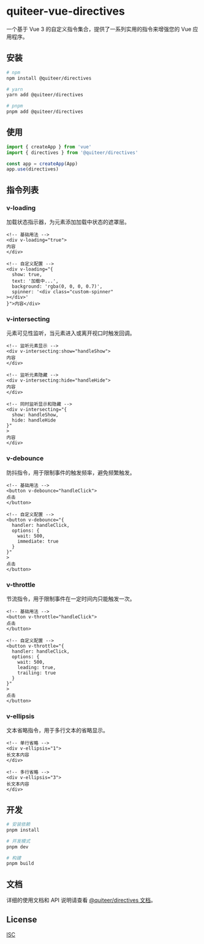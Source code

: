 # quiteer-vue-directives

一个基于 Vue 3 的自定义指令集合，提供了一系列实用的指令来增强您的 Vue 应用程序。

## 安装

```bash
# npm
npm install @quiteer/directives

# yarn
yarn add @quiteer/directives

# pnpm
pnpm add @quiteer/directives
```

## 使用

```ts
import { createApp } from 'vue'
import { directives } from '@quiteer/directives'

const app = createApp(App)
app.use(directives)
```

## 指令列表

### v-loading
加载状态指示器，为元素添加加载中状态的遮罩层。

```vue
<!-- 基础用法 -->
<div v-loading="true">
内容
</div>

<!-- 自定义配置 -->
<div v-loading="{
  show: true,
  text: '加载中...',
  background: 'rgba(0, 0, 0, 0.7)',
  spinner: '<div class="custom-spinner"
></div>'
}">内容</div>
```

### v-intersecting
元素可见性监听，当元素进入或离开视口时触发回调。

```vue
<!-- 监听元素显示 -->
<div v-intersecting:show="handleShow">
内容
</div>

<!-- 监听元素隐藏 -->
<div v-intersecting:hide="handleHide">
内容
</div>

<!-- 同时监听显示和隐藏 -->
<div v-intersecting="{
  show: handleShow,
  hide: handleHide
}"
>
内容
</div>
```

### v-debounce
防抖指令，用于限制事件的触发频率，避免频繁触发。

```vue
<!-- 基础用法 -->
<button v-debounce="handleClick">
点击
</button>

<!-- 自定义配置 -->
<button v-debounce="{
  handler: handleClick,
  options: {
    wait: 500,
    immediate: true
  }
}"
>
点击
</button>
```

### v-throttle
节流指令，用于限制事件在一定时间内只能触发一次。

```vue
<!-- 基础用法 -->
<button v-throttle="handleClick">
点击
</button>

<!-- 自定义配置 -->
<button v-throttle="{
  handler: handleClick,
  options: {
    wait: 500,
    leading: true,
    trailing: true
  }
}"
>
点击
</button>
```

### v-ellipsis
文本省略指令，用于多行文本的省略显示。

```vue
<!-- 单行省略 -->
<div v-ellipsis="1">
长文本内容
</div>

<!-- 多行省略 -->
<div v-ellipsis="3">
长文本内容
</div>
```

## 开发

```bash
# 安装依赖
pnpm install

# 开发模式
pnpm dev

# 构建
pnpm build
```

## 文档

详细的使用文档和 API 说明请查看 [@quiteer/directives 文档](./packages/core/README.md)。

## License

[ISC](LICENSE)
